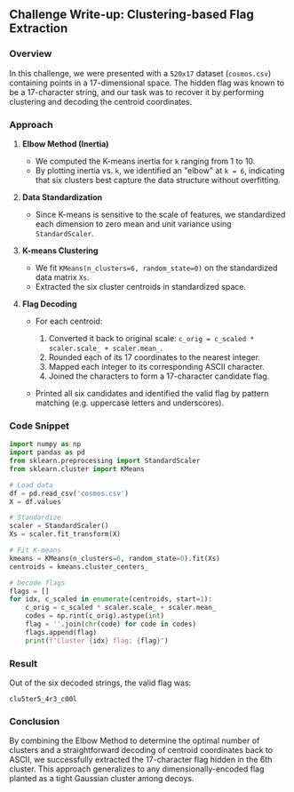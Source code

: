## Challenge Write-up: Clustering-based Flag Extraction

### Overview

In this challenge, we were presented with a `520x17` dataset (`cosmos.csv`) containing points in a 17-dimensional space. The hidden flag was known to be a 17-character string, and our task was to recover it by performing clustering and decoding the centroid coordinates.

### Approach

1. **Elbow Method (Inertia)**

   * We computed the K-means inertia for `k` ranging from 1 to 10.
   * By plotting inertia vs. `k`, we identified an "elbow" at `k = 6`, indicating that six clusters best capture the data structure without overfitting.

2. **Data Standardization**

   * Since K-means is sensitive to the scale of features, we standardized each dimension to zero mean and unit variance using `StandardScaler`.

3. **K-means Clustering**

   * We fit `KMeans(n_clusters=6, random_state=0)` on the standardized data matrix `Xs`.
   * Extracted the six cluster centroids in standardized space.

4. **Flag Decoding**

   * For each centroid:

     1. Converted it back to original scale: `c_orig = c_scaled * scaler.scale_ + scaler.mean_`.
     2. Rounded each of its 17 coordinates to the nearest integer.
     3. Mapped each integer to its corresponding ASCII character.
     4. Joined the characters to form a 17-character candidate flag.
   * Printed all six candidates and identified the valid flag by pattern matching (e.g. uppercase letters and underscores).

### Code Snippet

```python
import numpy as np
import pandas as pd
from sklearn.preprocessing import StandardScaler
from sklearn.cluster import KMeans

# Load data
df = pd.read_csv('cosmos.csv')
X = df.values

# Standardize
scaler = StandardScaler()
Xs = scaler.fit_transform(X)

# Fit K-means
kmeans = KMeans(n_clusters=6, random_state=0).fit(Xs)
centroids = kmeans.cluster_centers_

# Decode flags
flags = []
for idx, c_scaled in enumerate(centroids, start=1):
    c_orig = c_scaled * scaler.scale_ + scaler.mean_
    codes = np.rint(c_orig).astype(int)
    flag = ''.join(chr(code) for code in codes)
    flags.append(flag)
    print(f"Cluster {idx} flag: {flag}")
```

### Result

Out of the six decoded strings, the valid flag was:

```
clu5ter5_4r3_c00l
```

### Conclusion

By combining the Elbow Method to determine the optimal number of clusters and a straightforward decoding of centroid coordinates back to ASCII, we successfully extracted the 17-character flag hidden in the 6th cluster. This approach generalizes to any dimensionally-encoded flag planted as a tight Gaussian cluster among decoys.
